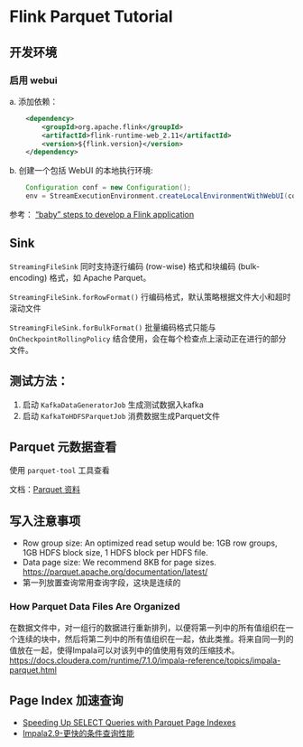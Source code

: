 # Flink Parquet Tutorial

## 开发环境
### 启用 webui
a. 添加依赖：
```xml
    <dependency>
        <groupId>org.apache.flink</groupId>
        <artifactId>flink-runtime-web_2.11</artifactId>
        <version>${flink.version}</version>
    </dependency>
```
b. 创建一个包括 WebUI 的本地执行环境:
```java
    Configuration conf = new Configuration();
    env = StreamExecutionEnvironment.createLocalEnvironmentWithWebUI(conf);
```
参考：
[ “baby” steps to develop a Flink application](https://www.ververica.com/blog/5-steps-flink-application-development)

## Sink
`StreamingFileSink` 同时支持逐行编码 (row-wise) 格式和块编码 (bulk-encoding) 格式，如 Apache Parquet。

`StreamingFileSink.forRowFormat()` 行编码格式，默认策略根据文件大小和超时滚动文件

`StreamingFileSink.forBulkFormat()` 批量编码格式只能与 `OnCheckpointRollingPolicy` 结合使用，会在每个检查点上滚动正在进行的部分文件。

## 测试方法：
1. 启动 `KafkaDataGeneratorJob` 生成测试数据入kafka
2. 启动 `KafkaToHDFSParquetJob` 消费数据生成Parquet文件

## Parquet 元数据查看

使用 `parquet-tool` 工具查看

文档：[Parquet 资料](http://note.youdao.com/noteshare?id=1c5028c4f5a1e47b7dc64e2d72d2a30f)

## 写入注意事项
+ Row group size: An optimized read setup would be: 1GB row groups, 1GB HDFS block size, 1 HDFS block per HDFS file.
+ Data page size: We recommend 8KB for page sizes.
https://parquet.apache.org/documentation/latest/
+ 第一列放置查询常用查询字段，这块是连续的

### How Parquet Data Files Are Organized
在数据文件中，对一组行的数据进行重新排列，以便将第一列中的所有值组织在一个连续的块中，然后将第二列中的所有值组织在一起，依此类推。将来自同一列的值放在一起，使得Impala可以对该列中的值使用有效的压缩技术。
https://docs.cloudera.com/runtime/7.1.0/impala-reference/topics/impala-parquet.html

## Page Index 加速查询
+ [Speeding Up SELECT Queries with Parquet Page Indexes](https://blog.cloudera.com/speeding-up-select-queries-with-parquet-page-indexes/)
+ [Impala2.9-更快的条件查询性能](https://mp.weixin.qq.com/s/OeYxv9CYrTiH8ifS-lIYLA)
